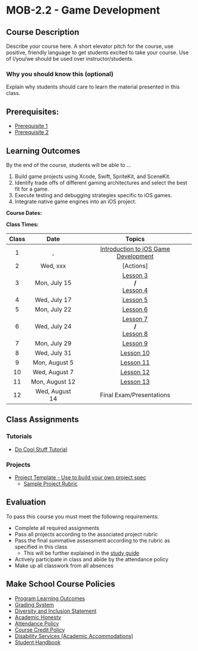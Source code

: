 # MOB-2.2 - Game Development

## Course Description

Describe your course here. A short elevator pitch for the course, use positive, friendly language to get students excited to take your course. Use of I/you/we should be used over instructor/students.

### Why you should know this (optional)

Explain why students should care to learn the material presented in this class.

## Prerequisites:  

- [Prerequisite 1]()
- [Prerequisite 2]()

## Learning Outcomes

By the end of the course, students will be able to ...

1. Build game projects using Xcode, Swift, SpriteKit, and SceneKit.
2. Identify trade offs of different gaming architectures and select the best fit for a game.
3. Execute testing and debugging strategies specific to iOS games.
4. Integrate native game engines into an iOS project.

<!--
## Schedule

**NOTE:** Due to the shorter summer sessions, for some class sessions you will see multiple topics covered. This schedule compression is to ensure that we cover the same material that we normally would in non-summer terms. -->


**Course Dates:** <TBD>
<!-- Wednesday, July 8 – Wednesday, August 14, 2019 (6 weeks) -->

**Class Times:** <TBD>
<!-- Monday and Wednesday at 3:30–5:20pm (12 class sessions) -->

| Class |          Date          |                 Topics                  |
|:-----:|:----------------------:|:---------------------------------------:|
|  1 |  <DAY>, <DATE>                        | [Introduction to iOS Game Development] |
|  2 |   Wed, xxx                           | [Actions] |
|  3 |   Mon, July 15                        | [Lesson 3] <br/> **/** <br/> [Lesson 4] |
|  4 |   Wed, July 17                            | [Lesson 5] |
|  5 |   Mon, July 22                         | [Lesson 6] |
|  6 |   Wed, July 24                            | [Lesson 7] <br/> **/** <br/> [Lesson 8] |
|  7 |   Mon, July 29                         | [Lesson 9] |
|  8 |   Wed, July 31                            | [Lesson 10] |
| 9 |   Mon, August 5                           | [Lesson 11] |
| 10 |   Wed, August 7                             | [Lesson 12] |  
| 11 |   Mon, August 12                         | [Lesson 13]|
| 12 |   Wed, August 14                         | Final Exam/Presentations  |
<!--

### Tu/Th Template **[PLEASE REMOVE THIS HEADER BEFORE JULY 7]**
**Course Dates:** Tuesday, July 9 – Thursday, August 15, 2019 (6 weeks)

**Class Times:** Tuesday and Thursday at 3:30–5:20pm (12 class sessions)

| Class |          Date          |                 Topics                  |
|:-----:|:----------------------:|:---------------------------------------:|
|  1 |   Tue, July 9                      | [Lesson 1] |
|  2 |   Thu, July 11                        | [Lesson 2] |
|  3 |   Tue, July 16                    | [Lesson 3] <br/> **/** <br/> [Lesson 4] |
|  4 |   Thu, July 18                        | [Lesson 5] |
|  5 |   Tue, July 23                     | [Lesson 6] |
|  6 |   Thu, July 25                        | [Lesson 7] <br/> **/** <br/> [Lesson 8] |
|  7 |   Tue, July 30                     | [Lesson 9] |
|  8 |   Thu, August 1                        | [Lesson 10] |
| 9 |   Tue, August 6                       | [Lesson 11] |
| 10 |   Thu, August 8                         | [Lesson 12] |  
| 11 |   Tue, August 13                     | [Lesson 13]|
| 12 |   Thu, August 15                     | Final Exam/Presentations  | -->


[Introduction to iOS Game Development]: Lessons/01-Intro-iOS-Game-Development/Lesson1.md
[Lesson 2]: Lessons/Lesson2.md
[Lesson 3]: Lessons/Lesson3.md
[Lesson 4]: Lessons/Lesson4.md
[Lesson 5]: Lessons/Lesson5.md
[Lesson 6]: Lessons/Lesson6.md
[Lesson 7]: Lessons/Lesson7.md
[Lesson 8]: Lessons/Lesson8.md
[Lesson 9]: Lessons/Lesson9.md
[Lesson 10]: Lessons/Lesson10.md
[Lesson 11]: Lessons/Lesson11.md
[Lesson 12]: Lessons/Lesson12.md
[Lesson 13]: Lessons/Lesson13.md

## Class Assignments

### Tutorials

- [Do Cool Stuff Tutorial]()

### Projects

- [Project Template - Use to build your own project spec](https://docs.google.com/document/d/1j4ualsYjrd-7ePdyP3KU03xrpg41k1AoSU0YKkx9_I8/edit?usp=sharing)
    -   [Sample Project Rubric](Sample_Rubric.md)

## Evaluation
To pass this course you must meet the following requirements:

- Complete all required assignments
- Pass all projects according to the associated project rubric
- Pass the final summative assessment according to the rubric as specified in this class
    - This will be further explained in the [study guide](ADD_STUDY_GUIDE_LNK)
- Actively participate in class and abide by the attendance policy
- Make up all classwork from all absences

## Make School Course Policies

- [Program Learning Outcomes](https://make.sc/program-learning-outcomes)
- [Grading System](https://make.sc/grading-system)
- [Diversity and Inclusion Statement](https://make.sc/diversity-and-inclusion-statement)
- [Academic Honesty](https://make.sc/academic-honesty-policy)
- [Attendance Policy](https://make.sc/attendance-policy)
- [Course Credit Policy](https://make.sc/course-credit-policy)
- [Disability Services (Academic Accommodations)](https://make.sc/disability-services)
- [Student Handbook](https://make.sc/student-handbook)
